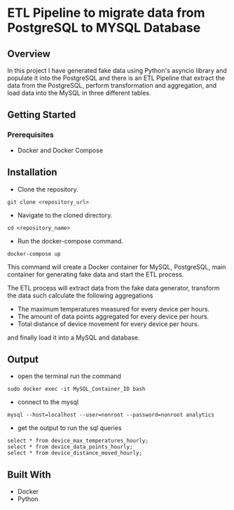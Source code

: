 # ETL Pipeline to migrate data from PostgreSQL to MYSQL Database
## Overview
In this project I have generated fake data using Python's asyncio library and populate it into the PostgreSQL and there is an ETL Pipeline that extract the data from the PostgreSQL, perform transformation and aggregation, and load data into the MySQL in three different tables.

## Getting Started
### Prerequisites
* Docker and Docker Compose
## Installation
* Clone the repository.
``` 
git clone <repository_url> 
```
* Navigate to the cloned directory.
```
cd <repository_name>

```
* Run the docker-compose command.
```
docker-compose up
```
This command will create a Docker container for MySQL, PostgreSQL, main container for generating fake data and start the ETL process.

The ETL process will extract data from the fake data generator, transform the data such calculate the following aggregations
* The maximum temperatures measured for every device per hours.
* The amount of data points aggregated for every device per hours.
* Total distance of device movement for every device per hours.

and finally load it into a MySQL and database.
## Output
* open the terminal run the command
```
sudo docker exec -it MySQL_Container_ID bash
```
* connect to the mysql
```
mysql --host=localhost --user=nonroot --password=nonroot analytics
```
* get the output to run the sql queries
```
select * from device_max_temperatures_hourly;
select * from device_data_points_hourly;
select * from device_distance_moved_hourly;
```
## Built With
* Docker
* Python

